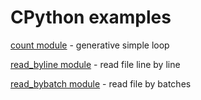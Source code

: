 # CPython examples

[count module](./count) - generative simple loop

[read_byline module](./read_byline) - read file line by line

[read_bybatch module](./read_bybatch) - read file by batches
